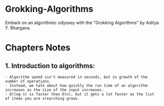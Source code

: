 # Grokking-Algorithms
Embark on an algorithmic odyssey with the "Grokking Algorithms" by Aditya Y. Bhargava.

# Chapters Notes
## 1. Introduction to algorithms:
    - Algorithm speed isn't measured in seconds, but in growth of the number of operations.
    - Instead, we talk about how quickly the run time of an algorithm increases as the size of the input increases.
    - O(log n) is faster than O(n), but it gets a lot faster as the list of items you are srearching grows. 